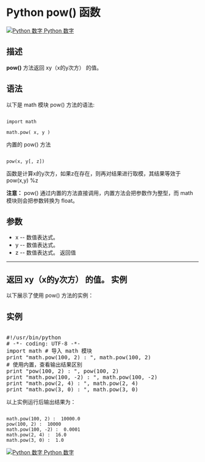 Python  pow() 函数
================

 [![Python 数字](../images/up.gif)
 Python 数字](python-numbers.html)


  描述
--

  **pow()** 方法返回 xy（x的y次方） 的值。

 语法
--

 以下是 math 模块 pow() 方法的语法:


```

import math

math.pow( x, y )

```

 内置的 pow() 方法


```

pow(x, y[, z])

```

 函数是计算x的y次方，如果z在存在，则再对结果进行取模，其结果等效于pow(x,y) %z

 **注意：** pow() 通过内置的方法直接调用，内置方法会把参数作为整型，而 math 模块则会把参数转换为 float。

  参数
--

  *  x -- 数值表达式。
 *  y -- 数值表达式。
 *  z -- 数值表达式。
   返回值
---

 返回 xy（x的y次方） 的值。  实例
--

  以下展示了使用 pow() 方法的实例：

  实例
--

 <pre>

#!/usr/bin/python
# -*- coding: UTF-8 -*-
import math # 导入 math 模块
print "math.pow(100, 2) : ", math.pow(100, 2)
# 使用内置，查看输出结果区别
print "pow(100, 2) : ", pow(100, 2)
print "math.pow(100, -2) : ", math.pow(100, -2)
print "math.pow(2, 4) : ", math.pow(2, 4)
print "math.pow(3, 0) : ", math.pow(3, 0)
</pre>

  以上实例运行后输出结果为：


```

math.pow(100, 2) :  10000.0
pow(100, 2) :  10000
math.pow(100, -2) :  0.0001
math.pow(2, 4) :  16.0
math.pow(3, 0) :  1.0

```

 [![Python 数字](../images/up.gif)
 Python 数字](python-numbers.html)
